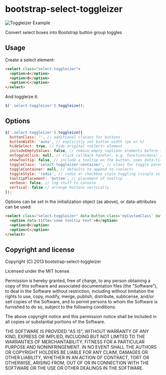 bootstrap-select-toggleizer
===========================

![Toggleizer Example](https://www.evernote.com/shard/s39/sh/3e451347-593a-4b38-bcb5-716544b65505/2c5b26afe2bf2b9d1e791f6963b38a2f/deep/0/Screenshot%206/24/13%2012:54%20AM.jpg)

Convert select boxes into Bootstrap button group toggles

## Usage

Create a select element:

```html
<select class="select-toggleizer">
  <option>A</option>
  <option>B</option>
  <option>C</option>
</select>
```

And toggleize it:

```javascript
$('.select-toggleizer').toggleize();
```

## Options

```javascript
$('.select-toggleizer').toggleize({
  buttonClass: '', // additional classes for buttons
  buttonWidth: 'auto', // explicitly set button width (px or %)
  hideSelect: true, // hide original <select> element
  includeEmptyValues: false, // remove empty <option> elements before toggleize
  onToggleClick: null, // click callback handler, e.g. function(data) { console.log('toggle-click callback', data) }
  showTooltip: false, // include a tooltip on the button. uses data-title attribute of original <option> if present
  toggleClass: 'select-toggleizer-container', // class for toggle parent
  toggleContainer: null, // defaults to append to <select>
  toggleStyle: 'radio', // radio or checkbox style toggling (single vs. multiple) -- if <select multiple> will use checkbox style toggles
  tooltipPlacement: 'bottom', // placement of tooltip
  verbose: false, // log stuff to console
  vertical: false // arrange buttons vertically
});
```

Options can be set in the initialization object (as above), or data-attributes can be used:
```html
<select class="select-toggleizer" data-button-class='myCustomClass' data-show-tooltip='true'>
  <option data-title='some tooltip text'>A</option>
  <option>B</option>
  <option>C</option>
</select>
```

## Copyright and license

Copyright (C) 2013 bootstrap-select-toggleizer

Licensed under the MIT license.

Permission is hereby granted, free of charge, to any person obtaining a copy of this software and associated documentation files (the "Software"), to deal in the Software without restriction, including without limitation the rights to use, copy, modify, merge, publish, distribute, sublicense, and/or sell copies of the Software, and to permit persons to whom the Software is furnished to do so, subject to the following conditions:

The above copyright notice and this permission notice shall be included in all copies or substantial portions of the Software.

THE SOFTWARE IS PROVIDED "AS IS", WITHOUT WARRANTY OF ANY KIND, EXPRESS OR IMPLIED, INCLUDING BUT NOT LIMITED TO THE WARRANTIES OF MERCHANTABILITY, FITNESS FOR A PARTICULAR PURPOSE AND NONINFRINGEMENT. IN NO EVENT SHALL THE AUTHORS OR COPYRIGHT HOLDERS BE LIABLE FOR ANY CLAIM, DAMAGES OR OTHER LIABILITY, WHETHER IN AN ACTION OF CONTRACT, TORT OR OTHERWISE, ARISING FROM, OUT OF OR IN CONNECTION WITH THE SOFTWARE OR THE USE OR OTHER DEALINGS IN THE SOFTWARE.
